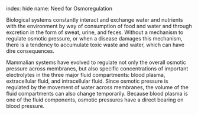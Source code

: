 index: hide
name: Need for Osmoregulation

Biological systems constantly interact and exchange water and nutrients with the environment by way of consumption of food and water and through excretion in the form of sweat, urine, and feces. Without a mechanism to regulate osmotic pressure, or when a disease damages this mechanism, there is a tendency to accumulate toxic waste and water, which can have dire consequences.

Mammalian systems have evolved to regulate not only the overall osmotic pressure across membranes, but also specific concentrations of important electrolytes in the three major fluid compartments: blood plasma, extracellular fluid, and intracellular fluid. Since osmotic pressure is regulated by the movement of water across membranes, the volume of the fluid compartments can also change temporarily. Because blood plasma is one of the fluid components, osmotic pressures have a direct bearing on blood pressure.
